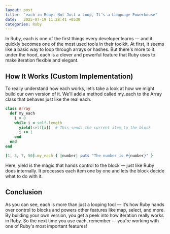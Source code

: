 ```yaml
---
layout: post
title:  "each in Ruby: Not Just a Loop, It’s a Language Powerhouse"
date:   2025-07-19 11:28:41 +0530
categories: Ruby
---
```


In Ruby, each is one of the first things every developer learns — and it quickly becomes one of the most used tools in their toolkit.
At first, it seems like a basic way to loop through arrays or hashes.
But there's more to it: under the hood, each is a clever and powerful feature that Ruby uses to make iteration flexible and elegant.

## How It Works (Custom Implementation)

To really understand how each works, let’s take a look at how we might build our own version of it. We'll add a method called my_each to the Array class that behaves just like the real each.

```ruby
class Array
  def my_each
    i = 0
    while i < self.length
      yield(self[i])  # This sends the current item to the block
      i += 1
    end
  end
end

[1, 3, 7, 56].my_each { |number| puts "The number is #{number}" }
```
Here, yield is the magic that hands control to the block — just like Ruby does internally.
It processes each item one by one and lets the block decide what to do with it.

## Conclusion
As you can see, each is more than just a looping tool — it’s how Ruby hands over control to blocks and powers other features like map, select, and more.
By building your own version, you get a peek into how iteration really works in Ruby.
So the next time you use each, remember — you're working with one of Ruby's most important features!

